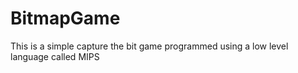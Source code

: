 # BitmapGame
This is a simple capture the bit game programmed using a low level language called MIPS 
